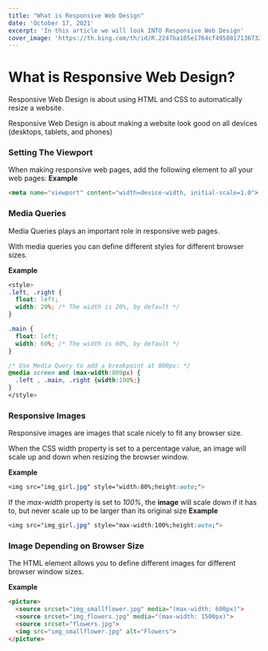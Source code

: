 ```yaml
---
title: "What is Responsive Web Design"
date: 'October 17, 2021'
excerpt: 'In this article we will look INTO Responsive Web Design'
cover_image: 'https://th.bing.com/th/id/R.2247ba105e1764cf4958817136732b07?rik=chAej%2b2nqXU63Q&riu=http%3a%2f%2fwww.proqsolutions.com%2fwp-content%2fuploads%2f2015%2f01%2fResponsive-Design1.jpg&ehk=6n8DEEjdiIL%2fI4272HW0rSAtJo5HMlFSEXZ%2fKZzTUn4%3d&risl=1&pid=ImgRaw&r=0'
---
```


# What is Responsive Web Design?
Responsive Web Design is about using HTML and CSS to automatically resize a website.

Responsive Web Design is about making a website look good on all devices (desktops, tablets, and phones)


### Setting The Viewport
When making responsive web pages, add the following *<meta>* element to all your web pages:
**Example**
```html
<meta name="viewport" content="width=device-width, initial-scale=1.0">
```

### Media Queries
Media Queries plays an important role in responsive web pages.

With media queries you can define different styles for different browser sizes.

**Example**
```css
<style>
.left, .right {
  float: left;
  width: 20%; /* The width is 20%, by default */
}

.main {
  float: left;
  width: 60%; /* The width is 60%, by default */
}

/* Use Media Query to add a breakpoint at 800px: */
@media screen and (max-width:800px) {
  .left , .main, .right {width:100%;}
}
</style>
```

### Responsive Images
Responsive images are images that scale nicely to fit any browser size.

When the CSS width property is set to a percentage value, an image will scale up and down when resizing the browser window.

**Example**
```css
<img src="img_girl.jpg" style="width:80%;height:auto;">
```
If the *max-width* property is set to *100%*, the **image** will scale down if it has to, but never scale up to be larger than its original size
**Example**
```css
<img src="img_girl.jpg" style="max-width:100%;height:auto;">
```

### Image Depending on Browser Size
The HTML **<picture>** element allows you to define different images for different browser window sizes.

**Example**
```html
<picture>
  <source srcset="img_smallflower.jpg" media="(max-width: 600px)">
  <source srcset="img_flowers.jpg" media="(max-width: 1500px)">
  <source srcset="flowers.jpg">
  <img src="img_smallflower.jpg" alt="Flowers">
</picture>
```
